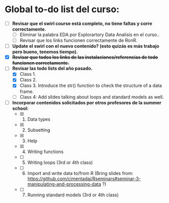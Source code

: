 # Global to-do list del curso:

- [ ] **Revisar que el swirl course está completo, no tiene faltas y corre correctamente.**
   - [ ] Eliminar la palabra EDA por Explorartory Data Analisis en el curso..
   - [ ] Revisar que los links funcionen correctamente de RonR.
- [ ] **Update el swirl con el nuevo contenido? (esto quizás es más trabajo pero bueno, tenemos tiempo).**
- [x] ~~**Revisar que todos los links de las instalaciones/referencias de todo funcionen correctamente.**~~
- [ ] **Revisar las todo lists del año pasado.**
   - [x] Class 1.
   - [x] Class 2.
   - [x] Class 3. Introduce the str() function to check the structure of a data frame.
   - [ ] Class 4: Add slides talking about loops and standard models as well.
- [ ] **Incorporar contenidos solicitados por otros profesores de la summer school:**
   - [x] 1. Data types
   - [x] 2. Subsetting
   - [x] 3. Help
   - [x] 4. Writing functions
   - [ ] 5. Writing loops (3rd or 4th class)
   - [ ] 6. Import and write data to/from R (Bring slides from: https://github.com/cimentadaj/Rseminars#seminar-3-manipulating-and-processing-data ?)
   - [ ] 7. Running standard models (3rd or 4th class)
